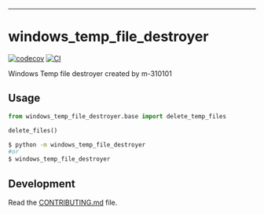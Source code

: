 
---
# windows_temp_file_destroyer

[![codecov](https://codecov.io/gh/m-310101/windows-temp-file-destroyer/branch/main/graph/badge.svg?token=windows-temp-file-destroyer_token_here)](https://codecov.io/gh/m-310101/windows-temp-file-destroyer)
[![CI](https://github.com/m-310101/windows-temp-file-destroyer/actions/workflows/main.yml/badge.svg)](https://github.com/m-310101/windows-temp-file-destroyer/actions/workflows/main.yml)

Windows Temp file destroyer created by m-310101

## Usage

```py
from windows_temp_file_destroyer.base import delete_temp_files

delete_files()
```

```bash
$ python -m windows_temp_file_destroyer
#or
$ windows_temp_file_destroyer
```

## Development

Read the [CONTRIBUTING.md](CONTRIBUTING.md) file.
